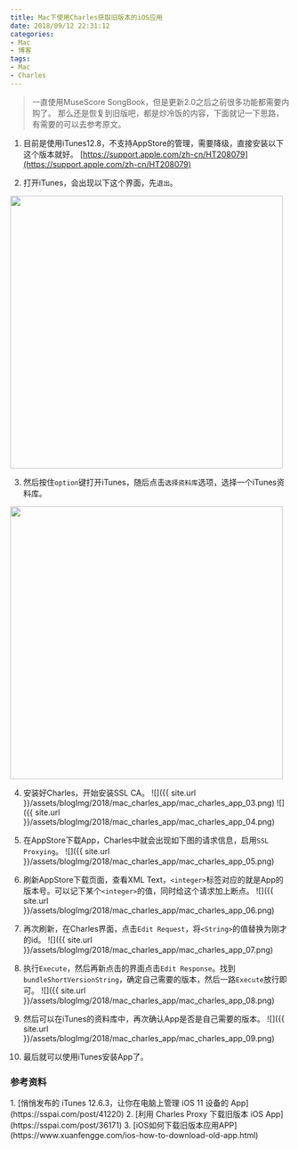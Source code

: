 ```yaml
---
title: Mac下使用Charles获取旧版本的iOS应用
date: 2018/09/12 22:31:12
categories: 
- Mac
- 博客
tags: 
- Mac
- Charles
---
```


> 一直使用MuseScore SongBook，但是更新2.0之后之前很多功能都需要内购了。
> 那么还是恢复到旧版吧，都是炒冷饭的内容，下面就记一下思路，有需要的可以去参考原文。

1. 目前是使用iTunes12.8，不支持AppStore的管理，需要降级，直接安装以下这个版本就好。
[https://support.apple.com/zh-cn/HT208079](https://support.apple.com/zh-cn/HT208079)
<!--more-->

2. 打开iTunes，会出现以下这个界面，先`退出`。
<img src="{{ site.url }}/assets/blogImg/2018/mac_charles_app/mac_charles_app_01.png" width="490"/>

3. 然后按住`option`键打开iTunes，随后点击`选择资料库`选项，选择一个iTunes资料库。
<img src="{{ site.url }}/assets/blogImg/2018/mac_charles_app/mac_charles_app_02.png" width="490"/>

4. 安装好Charles，开始安装SSL CA。
![]({{ site.url }}/assets/blogImg/2018/mac_charles_app/mac_charles_app_03.png)
![]({{ site.url }}/assets/blogImg/2018/mac_charles_app/mac_charles_app_04.png)

5. 在AppStore下载App，Charles中就会出现如下图的请求信息，启用`SSL Proxying`。
![]({{ site.url }}/assets/blogImg/2018/mac_charles_app/mac_charles_app_05.png)

6. 刷新AppStore下载页面，查看XML Text，`<integer>`标签对应的就是App的版本号。可以记下某个`<integer>`的值，同时给这个请求加上断点。
![]({{ site.url }}/assets/blogImg/2018/mac_charles_app/mac_charles_app_06.png)

7. 再次刷新，在Charles界面，点击`Edit Request`，将`<String>`的值替换为刚才的id。
![]({{ site.url }}/assets/blogImg/2018/mac_charles_app/mac_charles_app_07.png)

8. 执行`Execute`，然后再新点击的界面点击`Edit Response`。找到`bundleShortVersionString`，确定自己需要的版本，然后一路`Execute`放行即可。
![]({{ site.url }}/assets/blogImg/2018/mac_charles_app/mac_charles_app_08.png)

9. 然后可以在iTunes的资料库中，再次确认App是否是自己需要的版本。
![]({{ site.url }}/assets/blogImg/2018/mac_charles_app/mac_charles_app_09.png)

10. 最后就可以使用iTunes安装App了。


<h3>参考资料</h3>
1. [悄悄发布的 iTunes 12.6.3，让你在电脑上管理 iOS 11 设备的 App](https://sspai.com/post/41220) 
2. [利用 Charles Proxy 下载旧版本 iOS App](https://sspai.com/post/36171)
3. [iOS如何下载旧版本应用APP](https://www.xuanfengge.com/ios-how-to-download-old-app.html)

